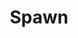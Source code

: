 ---
title: Spawn
issue: 27A
issue_nr: 27
full_title: Cursed
subtitle: ''
story_arc: ''
crossover: ''
variant: A
publisher: Image Comics
creators: 
  - Todd McFarlane
release_date: Jan 01, 1995
release_year: 1995
genre:
  - Action
  - Adventure
  - Crime
  - Fantasy
  - Horror
  - Science Fiction
  - Super-Heroes
  - Thriller
format: Comic
pages: 32
signed_by: Greg Capullo
price: 7.50
---
